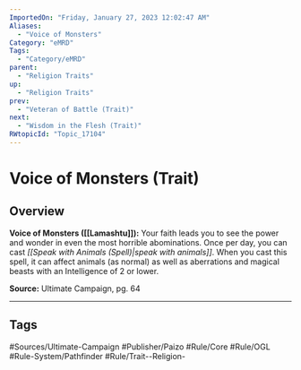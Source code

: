 ```yaml
---
ImportedOn: "Friday, January 27, 2023 12:02:47 AM"
Aliases:
  - "Voice of Monsters"
Category: "eMRD"
Tags:
  - "Category/eMRD"
parent:
  - "Religion Traits"
up:
  - "Religion Traits"
prev:
  - "Veteran of Battle (Trait)"
next:
  - "Wisdom in the Flesh (Trait)"
RWtopicId: "Topic_17104"
---
```

# Voice of Monsters (Trait)
## Overview
**Voice of Monsters ([[Lamashtu]]):** Your faith leads you to see the power and wonder in even the most horrible abominations. Once per day, you can cast *[[Speak with Animals (Spell)|speak with animals]]*. When you cast this spell, it can affect animals (as normal) as well as aberrations and magical beasts with an Intelligence of 2 or lower.

**Source:** Ultimate Campaign, pg. 64


---
## Tags
#Sources/Ultimate-Campaign #Publisher/Paizo #Rule/Core #Rule/OGL #Rule-System/Pathfinder #Rule/Trait--Religion-

